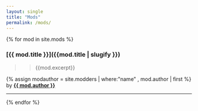 ```yaml
---
layout: single
title: "Mods"
permalink: /mods/
---
```

 {% for mod in site.mods %}
### **[{{ mod.title }}]({{mod.title | slugify }})** 
 > >{{mod.excerpt}}

{% assign modauthor = site.modders | where:"name" , mod.author | first %} by **[{{ mod.author }}](https://github.com/{{modauthor.github_id}})**

___
 {% endfor %}